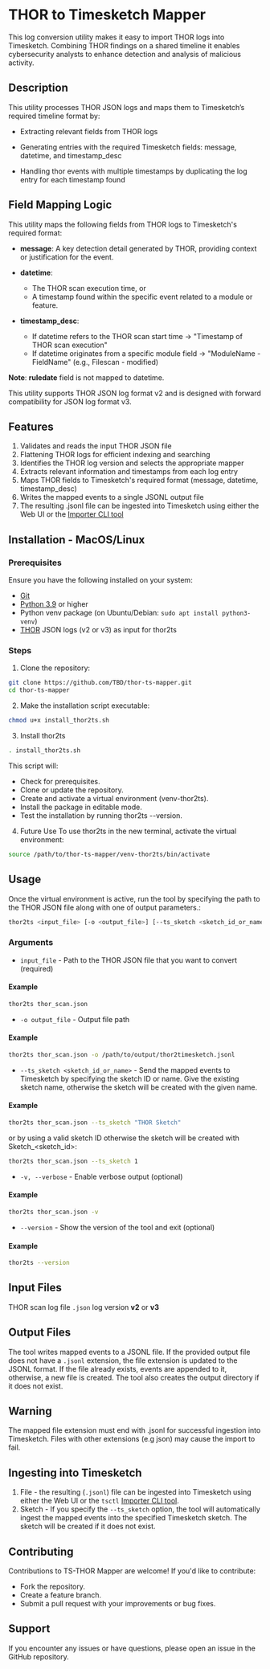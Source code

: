 # THOR to Timesketch Mapper
This log conversion utility makes it easy to import THOR logs into Timesketch. Combining THOR findings on a shared timeline it enables cybersecurity analysts to enhance detection and analysis of malicious activity.
## Description
This utility processes THOR JSON logs and maps them to Timesketch’s required timeline format by:

* Extracting relevant fields from THOR logs

* Generating entries with the required Timesketch fields: message, datetime, and timestamp_desc

* Handling thor events with multiple timestamps by duplicating the log entry for each timestamp found
## Field Mapping Logic
This utility maps the following fields from THOR logs to Timesketch's required format:

* **message**: A key detection detail generated by THOR, providing context or justification for the event.

* **datetime**:
  * The THOR scan execution time, or
  * A timestamp found within the specific event related to a module or feature.

* **timestamp_desc**:
  * If datetime refers to the THOR scan start time → "Timestamp of THOR scan execution"
  * If datetime originates from a specific module field → "ModuleName - FieldName" (e.g., Filescan - modified)

**Note**: **ruledate** field is not mapped to datetime.

This utility supports THOR JSON log format v2 and is designed with forward compatibility for JSON log format v3.
## Features

1. Validates and reads the input THOR JSON file
2. Flattening THOR logs for efficient indexing and searching
3. Identifies the THOR log version and selects the appropriate mapper
4. Extracts relevant information and timestamps from each log entry
5. Maps THOR fields to Timesketch's required format (message, datetime, timestamp_desc)
6. Writes the mapped events to a single JSONL output file
7. The resulting .jsonl file can be ingested into Timesketch using either the Web UI or the [Importer CLI tool](https://timesketch.org/guides/user/cli-client/)

## Installation - MacOS/Linux
### Prerequisites
Ensure you have the following installed on your system:
* [Git](https://git-scm.com/downloads)
* [Python 3.9](https://www.python.org/downloads/) or higher
* Python venv package (on Ubuntu/Debian: `sudo apt install python3-venv`)
* [THOR](https://www.nextron-systems.com/thor/) JSON logs (v2 or v3) as input for thor2ts
### Steps
1. Clone the repository:
```bash
git clone https://github.com/TBD/thor-ts-mapper.git
cd thor-ts-mapper
```
2. Make the installation script executable:
```bash
chmod u+x install_thor2ts.sh
```
3. Install thor2ts
```bash
. install_thor2ts.sh
```
This script will:

* Check for prerequisites.
* Clone or update the repository.
* Create and activate a virtual environment (venv-thor2ts).
* Install the package in editable mode.
* Test the installation by running thor2ts --version.

4. Future Use
To use thor2ts in the new terminal, activate the virtual environment:
```bash
source /path/to/thor-ts-mapper/venv-thor2ts/bin/activate
```
## Usage
Once the virtual environment is active, run the tool by specifying the path to the THOR JSON file along with one of output parameters.:

```bash
thor2ts <input_file> [-o <output_file>] [--ts_sketch <sketch_id_or_name>] [-v]
```

### Arguments
* `input_file` - Path to the THOR JSON file that you want to convert (required)
#### Example
```bash
thor2ts thor_scan.json
```
* `-o output_file` - Output file path
#### Example
```bash
thor2ts thor_scan.json -o /path/to/output/thor2timesketch.jsonl
```
* `--ts_sketch <sketch_id_or_name>` - Send the mapped events to Timesketch by specifying the sketch ID or name.
Give the existing sketch name, otherwise the sketch will be created with the given name.
#### Example
```bash
thor2ts thor_scan.json --ts_sketch "THOR Sketch"
```
or by using a valid sketch ID otherwise the sketch will be created with Sketch_<sketch_id>:
```bash
thor2ts thor_scan.json --ts_sketch 1
```
* `-v, --verbose` - Enable verbose output (optional)
#### Example
```bash
thor2ts thor_scan.json -v
```
* `--version` - Show the version of the tool and exit (optional)
#### Example
```bash
thor2ts --version
```

## Input Files
THOR scan log file `.json` log version **v2** or **v3**

## Output Files
The tool writes mapped events to a JSONL file. If the provided output file does not have a `.jsonl` extension, the file extension is updated to the JSONL format. If the file already exists, events are appended to it, otherwise, a new file is created. The tool also creates the output directory if it does not exist.
## Warning
The mapped file extension must end with .jsonl for successful ingestion into Timesketch. Files with other extensions (e.g json) may cause the import to fail.
## Ingesting into Timesketch
1. File - the resulting (`.jsonl`) file can be ingested into Timesketch using either the Web UI or the `tsctl` [Importer CLI tool](https://timesketch.org/guides/user/cli-client/).
2. Sketch - If you specify the `--ts_sketch` option, the tool will automatically ingest the mapped events into the specified Timesketch sketch. The sketch will be created if it does not exist.
## Contributing
Contributions to TS-THOR Mapper are welcome! If you'd like to contribute:
* Fork the repository.
* Create a feature branch.
* Submit a pull request with your improvements or bug fixes.

## Support
If you encounter any issues or have questions, please open an issue in the GitHub repository.